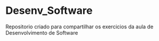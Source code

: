# Desenv_Software

Repositorio criado para compartilhar os exercicios da aula de Desenvolvimento de Software
